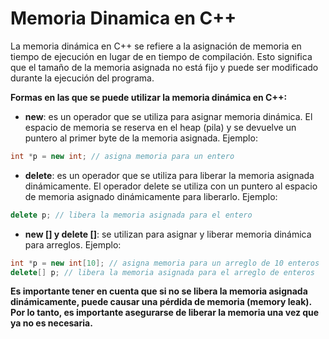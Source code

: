 # Memoria Dinamica en C++

La memoria dinámica en C++ se refiere a la asignación de memoria en tiempo de ejecución en lugar de en tiempo de compilación. Esto significa que el tamaño de la memoria asignada no está fijo y puede ser modificado durante la ejecución del programa.

**Formas en las que se puede utilizar la memoria dinámica en C++:**

* **new**: es un operador que se utiliza para asignar memoria dinámica. El espacio de memoria se reserva en el heap (pila) y se devuelve un puntero al primer byte de la memoria asignada. Ejemplo:

```c++
int *p = new int; // asigna memoria para un entero
```

* **delete**: es un operador que se utiliza para liberar la memoria asignada dinámicamente. El operador delete se utiliza con un puntero al espacio de memoria asignado dinámicamente para liberarlo. Ejemplo:

```c++
delete p; // libera la memoria asignada para el entero
```

* **new [] y delete []**: se utilizan para asignar y liberar memoria dinámica para arreglos. Ejemplo:

```c++
int *p = new int[10]; // asigna memoria para un arreglo de 10 enteros
delete[] p; // libera la memoria asignada para el arreglo de enteros
```

**Es importante tener en cuenta que si no se libera la memoria asignada dinámicamente, puede causar una pérdida de memoria (memory leak). Por lo tanto, es importante asegurarse de liberar la memoria una vez que ya no es necesaria.**